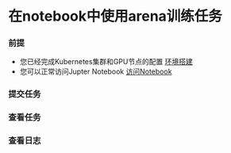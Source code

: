 # 在notebook中使用arena训练任务
### 前提
* 您已经完成Kubernetes集群和GPU节点的配置 [环境搭建](../setup/README.md)
* 您可以正常访问Jupter Notebook [访问Notebook](ACCESS_NOTEBOOK.md)


### 提交任务


### 查看任务


### 查看日志